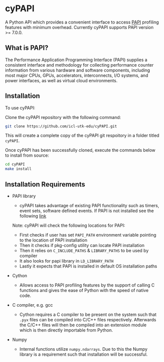 # cyPAPI

A Python API which provides a convenient interface to access [PAPI](https://icl.utk.edu/papi/) profiling features with minimum overhead. Currently cyPAPI supports PAPI version >= 7.0.0.

## What is PAPI?

The Performance Application Programming Interface (PAPI) supplies a consistent interface and methodology for collecting performance counter information from various hardware and software components, including most major CPUs, GPUs, accelerators, interconnects, I/O systems, and power interfaces, as well as virtual cloud environments.

## Installation

To use cyPAPI: <br>

Clone the cyPAPI repository with the following command:

```bash
git clone https://github.com/icl-utk-edu/cyPAPI.git
```

This will create a complete copy of the cyPAPI git respoitory in a folder titled `cyPAPI`. <br>

Once cyPAPI has been successfully cloned, execute the commands below to install from source:

```bash
cd cyPAPI
make install
```
## Installation Requirements
- PAPI library
    -  cyPAPI takes advantage of existing PAPI functionality such as timers, event sets, software defined events. If PAPI is not installed see the following [link](https://github.com/icl-utk-edu/papi/wiki/Downloading-and-Installing-PAPI)

    Note: cyPAPI will check the following locations for PAPI:
    - First checks if user has set `PAPI_PATH` environment variable pointing to the location of PAPI installation
    - Then it checks if pkg-config utility can locate PAPI installation
    - Then it relies on `C_INCLUDE_PATHS` & `LIBRARY_PATHS` to be used by compiler
    - It also looks for papi library in `LD_LIBRARY_PATH`
    - Lastly it expects that PAPI is installed in default OS installation paths

- Cython
    - Allows access to PAPI profiling features by the support of calling C functions and gives the ease of Python with the speed of native code.

- C compiler, e.g. gcc
    - Cython requires a C compiler to be present on the system such that `.pyx` files can be compiled into C/C++ files respectively. Afterwards the C/C++ files will then be compiled into an extension module which is then directly importable from Python.

- Numpy
    - Internal functions utilize `numpy.ndarrays`. Due to this the Numpy library is a requirement such that installation will be successful. 

